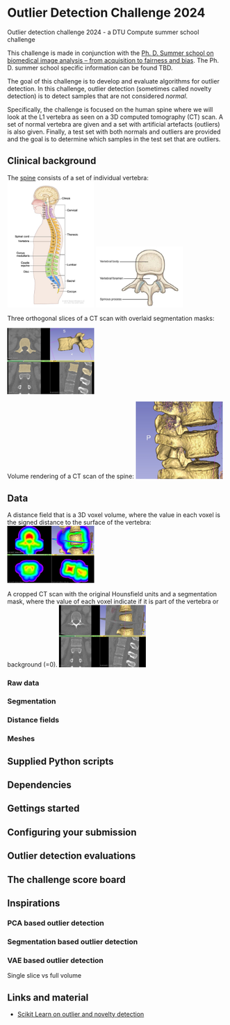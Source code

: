 # Outlier Detection Challenge 2024
Outlier detection challenge 2024 - a DTU Compute summer school challenge

This challenge is made in conjunction with the [Ph. D. Summer school on biomedical image analysis – from acquisition to fairness and bias](https://biomed.compute.dtu.dk/). The Ph. D. summer school specific information can be found TBD.

The goal of this challenge is to develop and evaluate algorithms for outlier detection. In this challenge, outlier detection (sometimes called novelty detection) is to detect samples that are not considered *normal*.

Specifically, the challenge is focused on the human spine where we will look at the L1 vertebra as seen on a 3D computed tomography (CT) scan. A set of normal vertebra are given and a set with artificial artefacts (outliers) is also given. Finally, a test set with both normals and outliers are provided and the goal is to determine which samples in the test set that are outliers.

## Clinical background

The [spine](https://visualsonline.cancer.gov/details.cfm?imageid=12201) consists of a set of individual vertebra:
<img src="figs/nci-vol-12201-72.jpg" width=200/> 
<img src="figs/L1_top.jpg" width=200/> 

Three orthogonal slices of a CT scan with overlaid segmentation masks:

<img src="figs/3DSlicerView.jpg" width=200/> 

Volume rendering of a CT scan of the spine: 
<img src="figs/3DSlicerView_3.jpg" width=200/> 


## Data

A distance field that is a 3D voxel volume, where the value in each voxel is the signed distance to the surface of the vertebra:
<img src="figs/3Dslicer_dist_field.jpg" width=200/> 

A cropped CT scan with the original Hounsfield units and a segmentation mask, where the value of each voxel indicate if it is part of the vertebra or background (=0).
<img src="figs/3Dslicer_dist_segm.jpg" width=200/> 



### Raw data

### Segmentation

### Distance fields

### Meshes


## Supplied Python scripts

## Dependencies

## Gettings started

## Configuring your submission

## Outlier detection evaluations

## The challenge score board

## Inspirations

### PCA based outlier detection

### Segmentation based outlier detection

### VAE based outlier detection
Single slice vs full volume




## Links and material

- [Scikit Learn on outlier and novelty detection](https://scikit-learn.org/stable/modules/outlier_detection.html)

